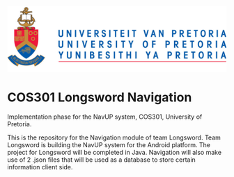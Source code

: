 ![UP Logo](UP_Logo.PNG)

# COS301 Longsword Navigation

Implementation phase for the NavUP system, COS301, University of Pretoria.

This is the repository for the Navigation module of team Longsword. Team Longsword is building the NavUP system for the Android platform. The project for Longsword will be completed in Java. Navigation will also make use of 2 .json files that will be used as a database to store certain information client side.
